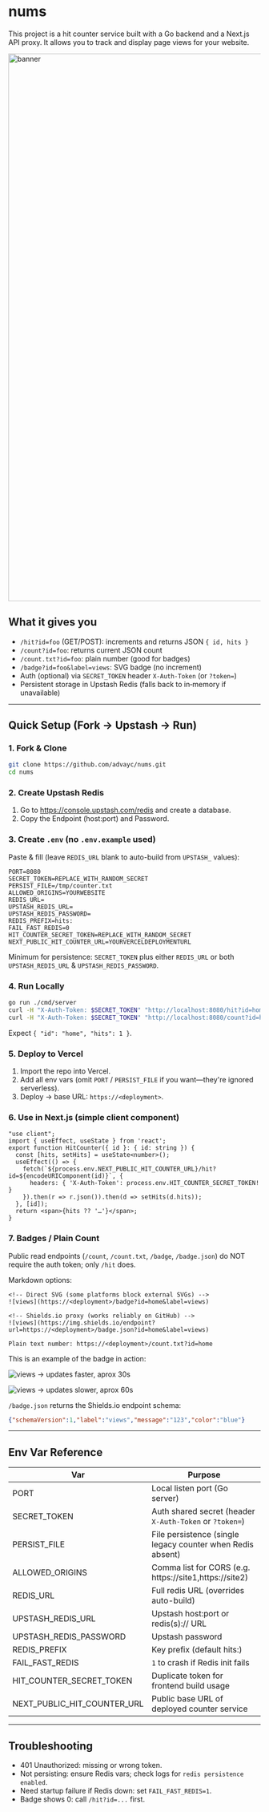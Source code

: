 # nums

This project is a hit counter service built with a Go backend and a Next.js API proxy. It allows you to track and display page views for your website.

<img width="1920" height="1093" alt="banner" src="https://github.com/user-attachments/assets/bd074a80-ea82-43a6-9649-bc00ab7d1446" />

## What it gives you
- `/hit?id=foo` (GET/POST): increments and returns JSON `{ id, hits }`
- `/count?id=foo`: returns current JSON count
- `/count.txt?id=foo`: plain number (good for badges)
- `/badge?id=foo&label=views`: SVG badge (no increment)
- Auth (optional) via `SECRET_TOKEN` header `X-Auth-Token` (or `?token=`)
- Persistent storage in Upstash Redis (falls back to in‑memory if unavailable)

---
## Quick Setup (Fork -> Upstash -> Run)

### 1. Fork & Clone
```bash
git clone https://github.com/advayc/nums.git
cd nums
```

### 2. Create Upstash Redis
1. Go to https://console.upstash.com/redis and create a database.
2. Copy the Endpoint (host:port) and Password.

### 3. Create `.env` (no `.env.example` used)
Paste & fill (leave `REDIS_URL` blank to auto-build from `UPSTASH_` values):
```
PORT=8080
SECRET_TOKEN=REPLACE_WITH_RANDOM_SECRET
PERSIST_FILE=/tmp/counter.txt
ALLOWED_ORIGINS=YOURWEBSITE
REDIS_URL=
UPSTASH_REDIS_URL=
UPSTASH_REDIS_PASSWORD=
REDIS_PREFIX=hits:
FAIL_FAST_REDIS=0
HIT_COUNTER_SECRET_TOKEN=REPLACE_WITH_RANDOM_SECRET
NEXT_PUBLIC_HIT_COUNTER_URL=YOURVERCELDEPLOYMENTURL
```
Minimum for persistence: `SECRET_TOKEN` plus either `REDIS_URL` or both `UPSTASH_REDIS_URL` & `UPSTASH_REDIS_PASSWORD`.

### 4. Run Locally
```bash
go run ./cmd/server
curl -H "X-Auth-Token: $SECRET_TOKEN" "http://localhost:8080/hit?id=home"
curl -H "X-Auth-Token: $SECRET_TOKEN" "http://localhost:8080/count?id=home"
```
Expect `{ "id": "home", "hits": 1 }`.

### 5. Deploy to Vercel
1. Import the repo into Vercel.
2. Add all env vars (omit `PORT` / `PERSIST_FILE` if you want—they're ignored serverless).
3. Deploy → base URL: `https://<deployment>`.

### 6. Use in Next.js (simple client component)
```tsx
"use client";
import { useEffect, useState } from 'react';
export function HitCounter({ id }: { id: string }) {
  const [hits, setHits] = useState<number>();
  useEffect(() => {
    fetch(`${process.env.NEXT_PUBLIC_HIT_COUNTER_URL}/hit?id=${encodeURIComponent(id)}`, {
      headers: { 'X-Auth-Token': process.env.HIT_COUNTER_SECRET_TOKEN! }
    }).then(r => r.json()).then(d => setHits(d.hits));
  }, [id]);
  return <span>{hits ?? '…'}</span>;
}
```

### 7. Badges / Plain Count
Public read endpoints (`/count`, `/count.txt`, `/badge`, `/badge.json`) do NOT require the auth token; only `/hit` does.

Markdown options:
```
<!-- Direct SVG (some platforms block external SVGs) -->
![views](https://<deployment>/badge?id=home&label=views)

<!-- Shields.io proxy (works reliably on GitHub) -->
![views](https://img.shields.io/endpoint?url=https://<deployment>/badge.json?id=home&label=views)

Plain text number: https://<deployment>/count.txt?id=home
```

This is an example of the badge in action:

![views](https://img.shields.io/endpoint?url=https%3A%2F%2Fnums-ten.vercel.app%2Fbadge.json%3Fid%3Dhome%26cacheSeconds%3D30)
-> updates faster, aprox 30s

![views](https://nums-ten.vercel.app/badge?id=home&style=terminal)
-> updates slower, aprox 60s

`/badge.json` returns the Shields.io endpoint schema:
```json
{"schemaVersion":1,"label":"views","message":"123","color":"blue"}
```

---
## Env Var Reference
| Var | Purpose |
|-----|---------|
| PORT | Local listen port (Go server) |
| SECRET_TOKEN | Auth shared secret (header `X-Auth-Token` or `?token=`) |
| PERSIST_FILE | File persistence (single legacy counter when Redis absent) |
| ALLOWED_ORIGINS | Comma list for CORS (e.g. https://site1,https://site2) |
| REDIS_URL | Full redis URL (overrides auto-build) |
| UPSTASH_REDIS_URL | Upstash host:port or redis(s):// URL |
| UPSTASH_REDIS_PASSWORD | Upstash password |
| REDIS_PREFIX | Key prefix (default hits:) |
| FAIL_FAST_REDIS | `1` to crash if Redis init fails |
| HIT_COUNTER_SECRET_TOKEN | Duplicate token for frontend build usage |
| NEXT_PUBLIC_HIT_COUNTER_URL | Public base URL of deployed counter service |

---
## Troubleshooting
- 401 Unauthorized: missing or wrong token.
- Not persisting: ensure Redis vars; check logs for `redis persistence enabled`.
- Need startup failure if Redis down: set `FAIL_FAST_REDIS=1`.
- Badge shows 0: call `/hit?id=...` first.

